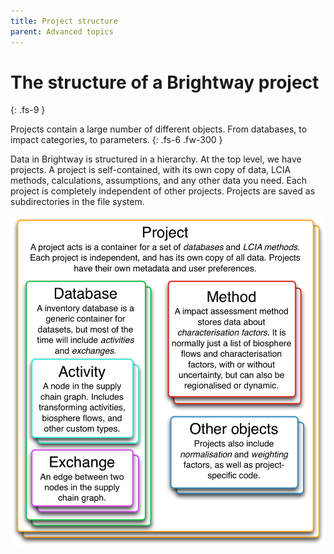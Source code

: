 ```yaml
---
title: Project structure
parent: Advanced topics
---
```

# The structure of a Brightway project
{: .fs-9 }

Projects contain a large number of different objects. From databases, to impact categories, to parameters.
{: .fs-6 .fw-300 }

Data in Brightway is structured in a hierarchy. At the top level, we have projects. A project is self-contained, with its own copy of data, LCIA methods, calculations, assumptions, and any other data you need. Each project is completely independent of other projects. Projects are saved as subdirectories in the file system.

![brightway organizational structure](../assets/brightway-project-scheme.png)




